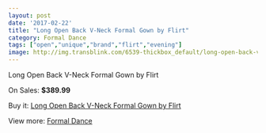 ```yaml
---
layout: post
date: '2017-02-22'
title: "Long Open Back V-Neck Formal Gown by Flirt"
category: Formal Dance
tags: ["open","unique","brand","flirt","evening"]
image: http://img.transblink.com/6539-thickbox_default/long-open-back-v-neck-formal-gown-by-flirt.jpg
---
```

Long Open Back V-Neck Formal Gown by Flirt

On Sales: **$389.99**
<a href="https://www.transblink.com/en/formal-dance/2112-long-open-back-v-neck-formal-gown-by-flirt.html"><amp-img layout="responsive" width="600" height="600" src="//img.transblink.com/6539-thickbox_default/long-open-back-v-neck-formal-gown-by-flirt.jpg" alt="Long Open Back V-Neck Formal Gown by Flirt 0" /></a>
<a href="https://www.transblink.com/en/formal-dance/2112-long-open-back-v-neck-formal-gown-by-flirt.html"><amp-img layout="responsive" width="600" height="600" src="//img.transblink.com/6541-thickbox_default/long-open-back-v-neck-formal-gown-by-flirt.jpg" alt="Long Open Back V-Neck Formal Gown by Flirt 1" /></a>
<a href="https://www.transblink.com/en/formal-dance/2112-long-open-back-v-neck-formal-gown-by-flirt.html"><amp-img layout="responsive" width="600" height="600" src="//img.transblink.com/6540-thickbox_default/long-open-back-v-neck-formal-gown-by-flirt.jpg" alt="Long Open Back V-Neck Formal Gown by Flirt 2" /></a>

Buy it: [Long Open Back V-Neck Formal Gown by Flirt](https://www.transblink.com/en/formal-dance/2112-long-open-back-v-neck-formal-gown-by-flirt.html "Long Open Back V-Neck Formal Gown by Flirt")

View more: [Formal Dance](https://www.transblink.com/en/6-formal-dance "Formal Dance")
